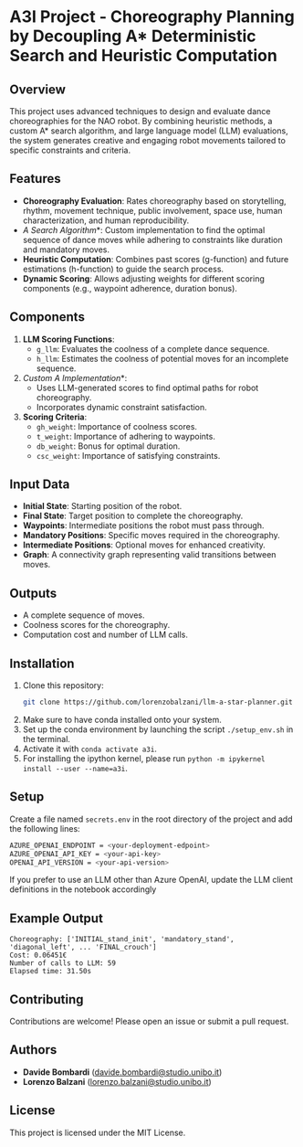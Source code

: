 # A3I Project - Choreography Planning by Decoupling A* Deterministic Search and Heuristic Computation

## Overview
This project uses advanced techniques to design and evaluate dance choreographies for the NAO robot. By combining heuristic methods, a custom A* search algorithm, and large language model (LLM) evaluations, the system generates creative and engaging robot movements tailored to specific constraints and criteria.

## Features
- **Choreography Evaluation**: Rates choreography based on storytelling, rhythm, movement technique, public involvement, space use, human characterization, and human reproducibility.
- **A* Search Algorithm**: Custom implementation to find the optimal sequence of dance moves while adhering to constraints like duration and mandatory moves.
- **Heuristic Computation**: Combines past scores (g-function) and future estimations (h-function) to guide the search process.
- **Dynamic Scoring**: Allows adjusting weights for different scoring components (e.g., waypoint adherence, duration bonus).

## Components
1. **LLM Scoring Functions**:
   - `g_llm`: Evaluates the coolness of a complete dance sequence.
   - `h_llm`: Estimates the coolness of potential moves for an incomplete sequence.
2. **Custom A* Implementation**:
   - Uses LLM-generated scores to find optimal paths for robot choreography.
   - Incorporates dynamic constraint satisfaction.
3. **Scoring Criteria**:
   - `gh_weight`: Importance of coolness scores.
   - `t_weight`: Importance of adhering to waypoints.
   - `db_weight`: Bonus for optimal duration.
   - `csc_weight`: Importance of satisfying constraints.

## Input Data
- **Initial State**: Starting position of the robot.
- **Final State**: Target position to complete the choreography.
- **Waypoints**: Intermediate positions the robot must pass through.
- **Mandatory Positions**: Specific moves required in the choreography.
- **Intermediate Positions**: Optional moves for enhanced creativity.
- **Graph**: A connectivity graph representing valid transitions between moves.

## Outputs
- A complete sequence of moves.
- Coolness scores for the choreography.
- Computation cost and number of LLM calls.

## Installation
1. Clone this repository:
   ```bash
   git clone https://github.com/lorenzobalzani/llm-a-star-planner.git
   ```
2. Make sure to have conda installed onto your system.
3. Set up the conda environment by launching the script `./setup_env.sh` in the terminal.
4. Activate it with `conda activate a3i`.
5. For installing the ipython kernel, please run `python -m ipykernel install --user --name=a3i`.

## Setup
Create a file named `secrets.env` in the root directory of the project and add the following lines:
```bash
AZURE_OPENAI_ENDPOINT = <your-deployment-edpoint>
AZURE_OPENAI_API_KEY = <your-api-key>
OPENAI_API_VERSION = <your-api-version>
```
If you prefer to use an LLM other than Azure OpenAI, update the LLM client definitions in the notebook accordingly

## Example Output
```
Choreography: ['INITIAL_stand_init', 'mandatory_stand', 'diagonal_left', ... 'FINAL_crouch']
Cost: 0.06451€
Number of calls to LLM: 59
Elapsed time: 31.50s
```

## Contributing
Contributions are welcome! Please open an issue or submit a pull request.

## Authors
- **Davide Bombardi** (<a href="mailto:davide.bombardi@studio.unibo.it">davide.bombardi@studio.unibo.it</a>)
- **Lorenzo Balzani** (<a href="mailto:lorenzo.balzani@studio.unibo.it">lorenzo.balzani@studio.unibo.it</a>)

## License
This project is licensed under the MIT License.

